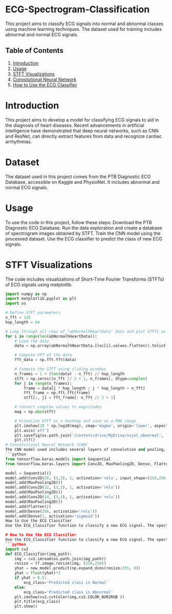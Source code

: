 # ECG-Spectrogram-Classification
This project aims to classify ECG signals into normal and abnormal classes using machine learning techniques. The dataset used for training includes abnormal and normal ECG signals.

## Table of Contents
1. [Introduction](#introduction)
2. [Usage](#usage)
3. [STFT Visualizations](#stft-visualizations)
4. [Convolutional Neural Network](#convolutional-neural-network)
5. [How to Use the ECG Classifier](#how-to-use-the-ecg-classifier)

# Introduction
This project aims to develop a model for classifying ECG signals to aid in the diagnosis of heart diseases. Recent advancements in artificial intelligence have demonstrated that deep neural networks, such as CNN and ResNet, can directly extract features from data and recognize cardiac arrhythmias.

# Dataset
The dataset used in this project comes from the PTB Diagnostic ECG Database, accessible on Kaggle and PhysioNet. It includes abnormal and normal ECG signals.

# Usage
To use the code in this project, follow these steps:
   Download the PTB Diagnostic ECG Database.
   Run the data exploration and create a database of spectrogram images obtained by STFT.
   Train the CNN model using the processed dataset.
   Use the ECG classifier to predict the class of new ECG signals.

# STFT Visualizations
The code includes visualizations of Short-Time Fourier Transforms (STFTs) of ECG signals using matplotlib.
```python
import numpy as np
import matplotlib.pyplot as plt
import os

# Define STFT parameters
n_fft = 125
hop_length = 64

# Loop through all rows of "abNormalhHeartData" data and plot STFTs as PNG images
for i in range(len(abNormalhHeartData)):
    # Load the data
    data = np.array(abNormalhHeartData.iloc[i].values.flatten().tolist())

    # Compute FFT of the data
    fft_data = np.fft.fft(data)

    # Compute the STFT using sliding windows
    n_frames = 1 + (len(data) - n_fft) // hop_length
    stft = np.zeros((n_fft // 2 + 1, n_frames), dtype=complex)
    for j in range(n_frames):
        frame = data[j * hop_length : j * hop_length + n_fft]
        fft_frame = np.fft.fft(frame)
        stft[:, j] = fft_frame[: n_fft // 2 + 1]

    # Convert complex values to magnitudes
    mag = np.abs(stft)

    # Visualize STFT as a heatmap and save as a PNG image
    plt.imshow(20 * np.log10(mag), cmap='magma', origin='lower', aspect='auto')
    plt.axis('off')
    plt.savefig(os.path.join('/content/drive/MyDrive/sujet_abnormal', f'figlog_{i}.png'), bbox_inches='tight', pad_inches=0, dpi=100)
    plt.clf()
# Convolutional Neural Network (CNN)
The CNN model used includes several layers of convolution and pooling, followed by fully connected layers. This model is trained on the images of spectrograms obtained by STFT.
```python
from tensorflow.keras.models import Sequential
from tensorflow.keras.layers import Conv2D, MaxPooling2D, Dense, Flatten, Dropout

model = Sequential()
model.add(Conv2D(20, (3,3), 1, activation='relu', input_shape=(256,256,3)))
model.add(MaxPooling2D())
model.add(Conv2D(32, (3,3), 1, activation='relu'))
model.add(MaxPooling2D())
model.add(Conv2D(14, (3,3), 1, activation='relu'))
model.add(MaxPooling2D())
model.add(Flatten())
model.add(Dense(256, activation='relu'))
model.add(Dense(1, activation='sigmoid'))
How to Use the ECG Classifier
Use the ECG_Classifier function to classify a new ECG signal. The spectrogram image is preprocessed, and the model's prediction is displayed with a graphical visualization.

# How to Use the ECG Classifier
Use the ECG_Classifier function to classify a new ECG signal. The spectrogram image is preprocessed, and the model's prediction is displayed with a graphical visualization.
```python
import cv2
def ECG_Classifier(img_path):
    img = cv2.imread(os.path.join(img_path))
    resize = tf.image.resize(img, (256,256))
    yhat = new_model.predict(np.expand_dims(resize/255, 0))
    yhat = float(yhat)*2
    if yhat > 0.5:
        ecg_class='Predicted class is Normal'
    else:
        ecg_class='Predicted class is Abnormal'
    plt.imshow(cv2.cvtColor(img,cv2.COLOR_BGR2RGB ))
    plt.title(ecg_class)
    plt.show()
